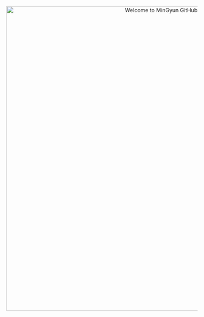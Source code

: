 <p align="center">
  <img
    src="https://raw.githubusercontent.com/MinGyun-Kim/MinGyun-Kim/main/assets/welcome_banner.png"
    alt="Welcome to MinGyun GitHub"
    width="800"
  />
</p>
